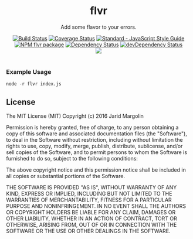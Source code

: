 <h1 align="center">flvr</h1>
<div align="center">
  <p>Add some flavor to your errors.</p>
  <div>
  <a href="https://travis-ci.org/jaridmargolin/flvr"><img src="https://travis-ci.org/jaridmargolin/flvr.svg?branch=master" alt="Build Status"></a>
  <a href="https://coveralls.io/github/jaridmargolin/flvr?branch=master"><img src="https://coveralls.io/repos/github/jaridmargolin/flvr/badge.svg?branch=master" alt="Coverage Status"></a>
  <a href="http://standardjs.com/"><img src="https://img.shields.io/badge/code%20style-standard-brightgreen.svg" alt="Standard - JavaScript Style Guide"></a>
  </div>
  <div>
  <a href="https://npmjs.org/package/flvr"><img src="https://img.shields.io/npm/v/flvr.svg" alt="NPM flvr package"></a>
  <a href="https://david-dm.org/jaridmargolin/flvr"><img src="https://david-dm.org/jaridmargolin/flvr.svg" alt="Dependency Status"></a>
  <a href="https://david-dm.org/jaridmargolin/flvr#info=devDependencies"><img src="https://david-dm.org/jaridmargolin/flvr/dev-status.svg" alt="devDependency Status"></a>
  </div>
  <img src="https://cldup.com/nxLL4-iB71.gif" style="max-width: 100%">
</div>
<br>

### Example Usage

```
node -r flvr index.js
```


## License

The MIT License (MIT) Copyright (c) 2016 Jarid Margolin

Permission is hereby granted, free of charge, to any person obtaining a copy of this software and associated documentation files (the "Software"), to deal in the Software without restriction, including without limitation the rights to use, copy, modify, merge, publish, distribute, sublicense, and/or sell copies of the Software, and to permit persons to whom the Software is furnished to do so, subject to the following conditions:

The above copyright notice and this permission notice shall be included in all copies or substantial portions of the Software.

THE SOFTWARE IS PROVIDED "AS IS", WITHOUT WARRANTY OF ANY KIND, EXPRESS OR IMPLIED, INCLUDING BUT NOT LIMITED TO THE WARRANTIES OF MERCHANTABILITY, FITNESS FOR A PARTICULAR PURPOSE AND NONINFRINGEMENT. IN NO EVENT SHALL THE AUTHORS OR COPYRIGHT HOLDERS BE LIABLE FOR ANY CLAIM, DAMAGES OR OTHER LIABILITY, WHETHER IN AN ACTION OF CONTRACT, TORT OR OTHERWISE, ARISING FROM, OUT OF OR IN CONNECTION WITH THE SOFTWARE OR THE USE OR OTHER DEALINGS IN THE SOFTWARE.
